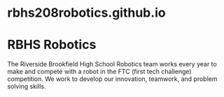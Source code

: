 # rbhs208robotics.github.io
<!DOCTYPE html>
  <html>
    <body class = "rbhs">
      <link rel="stylesheet" href="style.css">
      <h1>RBHS Robotics</h1>
      <p>The Riverside Brookfield High School Robotics team works every year to make and compete with a robot in the FTC (first tech challenge) competition. We work to develop our innovation, teamwork, and problem solving skills.</p>
    </body>
  </html>
